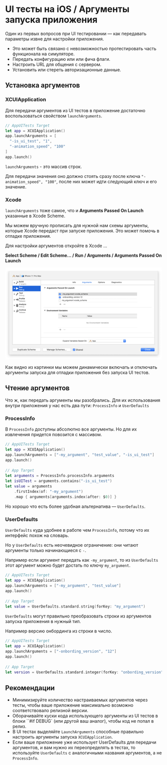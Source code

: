 #  UI тесты на iOS / Аргументы запуска приложения

Один из первых вопросов при UI тестировании — как передавать параметры извне для настройки приложения.

- Это может быть связано с невозможностью протестировать часть функционала на симуляторе.
- Передать конфигурацию или или фича флаги.
- Настроить URL для общения с сервером.
- Установить или стереть авторизационные данные.

## Установка аргументов

### XCUIApplication

Для передачи аргументов из UI тестов в приложение достаточно воспользоваться свойством `launchArguments`.

```swift
// AppUITests Target
let app = XCUIApplication()
app.launchArguments = [
  "-is_ui_test", "1",
  "-animation_speed", "100"
]
app.launch()
```

`launchArguments` - это массив строк.

Для передачи значения оно должно стоять сразу после ключа `"-animation_speed", "100"`, после них может идти следующий ключ и его значение.

### Xсode

`launchArguments` тоже самое, что и **Arguments Passed On Launch** указанные в Xcode Scheme.

Мы можем вручную прописать для нужной нам схемы аргументы, которые Xcode передаст при запуске приложения. Это может помочь в отладке приложения.

Для настройки аргументов откройте в Xcode ...

**Select Scheme / Edit Scheme... / Run /  Arguments / Arguments Passed On Launch**

![Xcode scheme settings](Images/xcode_scheme.png)

Как видно из картинки мы можем динамически включать и отключать аргументы запуска для отладки приложения без запуска UI тестов.

## Чтение аргументов

Что ж, как передать аргументы мы разобрались. Для их использования внутри приложения у нас есть два пути: `ProcessInfo` и `UserDefaults`

### ProcessInfo

В `ProcessInfo` доступны абсолютно все аргументы.
Но для их извлечения придется повозится с массивом.

```swift
// AppUITests Target
let app = XCUIApplication()
app.launchArguments = ["-my_argument", "test_value", "-is_ui_test"]
app.launch()

// App Target
let arguments = ProcessInfo.processInfo.arguments
let isUITest = arguments.contains("-is_ui_test")
let value = arguments
    .firstIndex(of: "-my_argument")
    .map { arguments[arguments.index(after: $0)] }
```
Но хорошо что есть более удобная альтернатива — `UserDefaults`.

### UserDefaults

`UserDefaults` куда удобнее в работе чем  `ProcessInfo`, потому что их интерфейс похож на словарь.

Но у `UserDefaults` есть неочевидное ограничение: они читают аргументы только начинающиеся с `-`.

Например если аргумент передать как `-my_argument`,
то из `UserDefaults` этот аргумент можно будет достать по ключу `my_argument`.

```swift
// AppUITests Target
let app = XCUIApplication()
app.launchArguments = ["-my_argument", "test_value"]
app.launch()

// App Target
let value = UserDefaults.standard.string(forKey: "my_argument")
```

`UserDefaults`  могут правильно преобразовать строки из аргументов запуска приложения в нужный тип.

Например версию онбординга из строки в число.

```swift
// AppUITests Target
let app = XCUIApplication()
app.launchArguments = ["-onbording_version", "12"]
app.launch()

// App Target
let version = UserDefaults.standard.integer(forKey: "onbording_version")
```

## Рекомендации

- Минимизируйте количество настраиваемых аргументов через тесты, чтобы ваше приложение максимально возможно соответствовало релизной версии.
- Оборачивайте куски кода использующего аргументы из UI тестов в блоки ``#if DEBUG` (или другой ваш аналог), чтобы код не попал в релиз.
- В UI тестах выделяйте `LaunchArguments`  способные правильно настроить аргументы запуска  `XCUIApplication`.
- Если ваше приложение уже использует UserDefaults для передачи аргументов, и вам нужно их переопределять в тестах, то используйте `UserDefaults` с аналогичными названия аргументов, а не `ProcessInfo`.
